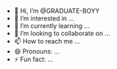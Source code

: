- 👋 Hi, I’m @GRADUATE-BOYY
- 👀 I’m interested in ...
- 🌱 I’m currently learning ...
- 💞️ I’m looking to collaborate on ...
- 📫 How to reach me ...
- 😄 Pronouns: ...
- ⚡ Fun fact: ...

<!---
GRADUATE-BOYY/GRADUATE-BOYY is a ✨ special ✨ repository because its `README.md` (this file) appears on your GitHub profile.
You can click the Preview link to take a look at your changes.
--->
